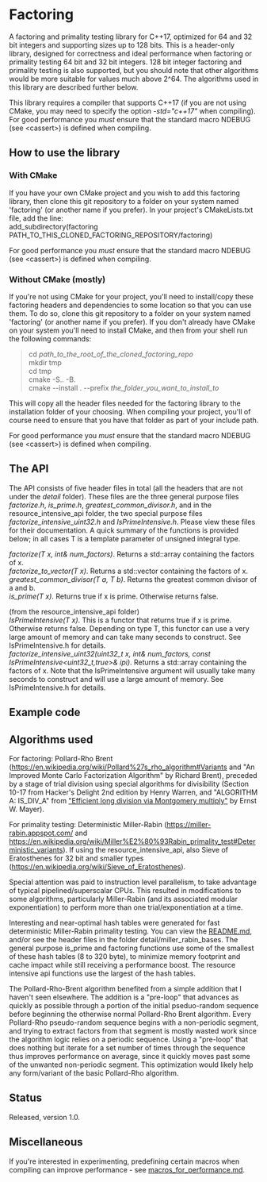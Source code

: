 # Factoring

A factoring and primality testing library for C++17, optimized for 64 and 32 bit integers and supporting sizes up to 128 bits.  This is a header-only library, designed for correctness and ideal performance when factoring or primality testing 64 bit and 32 bit integers.  128 bit integer factoring and primality testing is also supported, but you should note that other algorithms would be more suitable for values much above 2^64.  The algorithms used in this library are described further below.

This library requires a compiler that supports C++17 (if you are not using CMake, you may need to specify the option *-std="c++17"* when compiling).  
For good performance you *must* ensure that the standard macro NDEBUG (see &lt;cassert&gt;) is defined when compiling.

## How to use the library

### With CMake

If you have your own CMake project and you wish to add this factoring library, then clone this git repository to a folder on your system named 'factoring' (or another name if you prefer).  In your project's CMakeLists.txt file, add the line:  
add_subdirectory(factoring  PATH_TO_THIS_CLONED_FACTORING_REPOSITORY/factoring)

For good performance you *must* ensure that the standard macro NDEBUG (see &lt;cassert&gt;) is defined when compiling.

### Without CMake (mostly)

If you're not using CMake for your project, you'll need to install/copy these factoring headers and dependencies to some location so that you can use them.  To do so, clone this git repository to a folder on your system named 'factoring' (or another name if you prefer).  If you don't already have CMake on your system you'll need to install CMake, and then from your shell run the following commands:  

>cd *path_to_the_root_of_the_cloned_factoring_repo*  
>mkdir tmp  
>cd tmp  
>cmake -S.. -B.  
>cmake --install . --prefix *the_folder_you_want_to_install_to*  

This will copy all the header files needed for the factoring library to the installation folder of your choosing.
When compiling your project, you'll of course need to ensure that you have that folder as part of your include path.  

For good performance you *must* ensure that the standard macro NDEBUG (see &lt;cassert&gt;) is defined when compiling.

## The API

The API consists of five header files in total (all the headers that are not under the *detail* folder).  These files are the three general purpose files *factorize.h*, *is_prime.h*, *greatest_common_divisor.h*, and in the resource_intensive_api folder, the two special purpose files *factorize_intensive_uint32.h* and *IsPrimeIntensive.h*.  Please view these files for their documentation.  A quick summary of the functions is provided below; in all cases T is a template parameter of unsigned integral type.  

*factorize(T x, int& num_factors)*.  Returns a std::array containing the factors of x.  
*factorize_to_vector(T x)*.  Returns a std::vector containing the factors of x.  
*greatest_common_divisor(T a, T b)*.  Returns the greatest common divisor of a and b.  
*is_prime(T x)*.  Returns true if x is prime.  Otherwise returns false.  

(from the resource_intensive_api folder)  
*IsPrimeIntensive(T x)*.  This is a functor that returns true if x is prime.  Otherwise returns false.  Depending on type T, this functor can use a very large amount of memory and can take many seconds to construct.  See IsPrimeIntensive.h for details.  
*factorize_intensive_uint32(uint32_t x, int& num_factors, const IsPrimeIntensive&lt;uint32_t,true&gt;& ipi)*.  Returns a std::array containing the factors of x.  Note that the IsPrimeIntensive argument will usually take many seconds to construct and will use a large amount of memory.  See IsPrimeIntensive.h for details.  

## Example code

## Algorithms used

For factoring: Pollard-Rho Brent (https://en.wikipedia.org/wiki/Pollard%27s_rho_algorithm#Variants and "An Improved Monte Carlo Factorization Algorithm" by Richard Brent),
preceded by a stage of trial division using special algorithms for divisibility (Section 10-17 from Hacker's Delight 2nd edition by Henry Warren, and "ALGORITHM A: IS_DIV_A" from ["Efficient long division via Montgomery multiply"](https://arxiv.org/abs/1303.0328) by Ernst W. Mayer).  

For primality testing: Deterministic Miller-Rabin (https://miller-rabin.appspot.com/ and https://en.wikipedia.org/wiki/Miller%E2%80%93Rabin_primality_test#Deterministic_variants).  If using the resource_intensive_api, also Sieve of Eratosthenes for 32 bit and smaller types (https://en.wikipedia.org/wiki/Sieve_of_Eratosthenes).

Special attention was paid to instruction level parallelism, to take advantage of typical pipelined/superscalar CPUs.  This resulted in modifications to some algorithms, particularly Miller-Rabin (and its associated modular exponentiation) to perform more than one trial/exponentiation at a time.

Interesting and near-optimal hash tables were generated for fast deterministic Miller-Rabin primality testing.  You can view the [README.md](https://github.com/hurchalla/factoring/blob/master/include/hurchalla/factoring/detail/miller_rabin_bases/README.TXT), and/or see the header files in the folder detail/miller_rabin_bases.  The general purpose is_prime and factoring functions use some of the smallest of these hash tables (8 to 320 byte), to minimize memory footprint and cache impact while still receiving a performance boost.  The resource intensive api functions use the largest of the hash tables.

The Pollard-Rho-Brent algorithm benefited from a simple addition that I haven't seen elsewhere.  The addition is a "pre-loop" that advances as quickly as possible through a portion of the initial pseduo-random sequence before beginning the otherwise normal Pollard-Rho Brent algorithm.  Every Pollard-Rho pseudo-random sequence begins with a non-periodic segment, and trying to extract factors from that segment is mostly wasted work since the algorithm logic relies on a periodic sequence.  Using a "pre-loop" that does nothing but iterate for a set number of times through the sequence thus improves performance on average, since it quickly moves past some of the unwanted non-periodic segment.  This optimization would likely help any form/variant of the basic Pollard-Rho algorithm.

## Status
Released, version 1.0.

## Miscellaneous
If you're interested in experimenting, predefining certain macros when compiling can improve performance - see [macros_for_performance.md](macros_for_performance.md).
